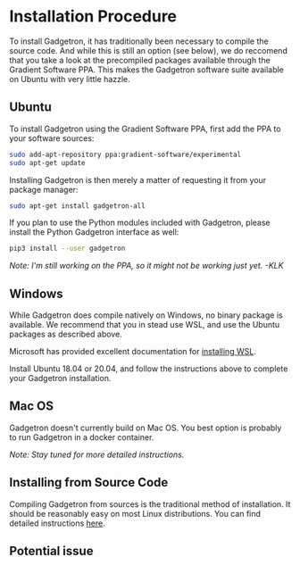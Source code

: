 # Installation Procedure

To install Gadgetron, it has traditionally been necessary to compile the source code. And while this is still an option (see below), we do reccomend that you take a look at the precompiled packages available through the Gradient Software PPA. This makes the Gadgetron software suite available on Ubuntu with very little hazzle.   

## Ubuntu

To install Gadgetron using the Gradient Software PPA, first add the PPA to your software sources: 
```bash 
sudo add-apt-repository ppa:gradient-software/experimental
sudo apt-get update
```

Installing Gadgetron is then merely a matter of requesting it from your package manager:
```bash
sudo apt-get install gadgetron-all
```

If you plan to use the Python modules included with Gadgetron, please install the Python Gadgetron interface as well: 
```bash
pip3 install --user gadgetron
```

*Note: I'm still working on the PPA, so it might not be working just yet. -KLK*

## Windows

While Gadgetron does compile natively on Windows, no binary package is available. We recommend that you in stead use WSL, and use the Ubuntu packages as described above.  

Microsoft has provided excellent documentation for [installing WSL](https://docs.microsoft.com/en-us/windows/wsl/about). 

Install Ubuntu 18.04 or 20.04, and follow the instructions above to complete your Gadgetron installation.

## Mac OS 

Gadgetron doesn't currently build on Mac OS. You best option is probably to run Gadgetron in a docker container. 

*Note: Stay tuned for more detailed instructions.*

## Installing from Source Code

Compiling Gadgetron from sources is the traditional method of installation. It should be reasonably easy on most Linux distributions. You can find detailed instructions [here](https://github.com/gadgetron/gadgetron/wiki/Linux-Installation-(Gadgetron-4)). 

## Potential issue


